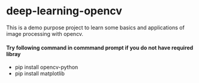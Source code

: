 # deep-learning-opencv

This is a demo purpose project to learn some basics and applications of 
image processing with opencv.

[My linkedin profile]: https://www.linkedin.com/in/sourav-debnath-3673a3128

#### Try following command in commmand prompt if you do not have required libray
* pip install opencv-python
* pip install matplotlib



